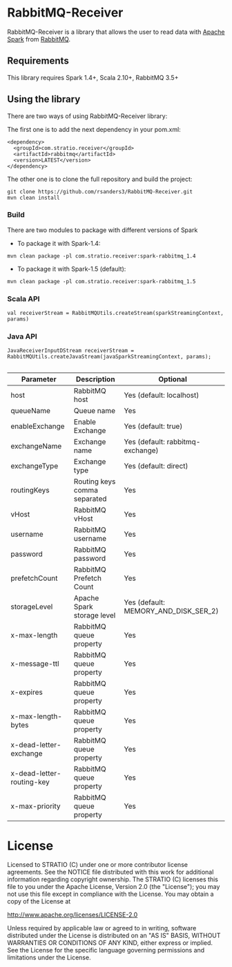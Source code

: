 # RabbitMQ-Receiver

RabbitMQ-Receiver is a library that allows the user to read data with [Apache Spark](https://spark.apache.org/)
from [RabbitMQ](https://www.rabbitmq.com/).

## Requirements

This library requires Spark 1.4+, Scala 2.10+, RabbitMQ 3.5+

## Using the library

There are two ways of using RabbitMQ-Receiver library:

The first one is to add the next dependency in your pom.xml:

```
<dependency>
  <groupId>com.stratio.receiver</groupId>
  <artifactId>rabbitmq</artifactId>
  <version>LATEST</version>
</dependency>
```

The other one is to clone the full repository and build the project:

```
git clone https://github.com/rsanders3/RabbitMQ-Receiver.git
mvn clean install
```

### Build

There are two modules to package with different versions of Spark

- To package it with Spark-1.4:

`mvn clean package -pl com.stratio.receiver:spark-rabbitmq_1.4`

- To package it with Spark-1.5 (default):

`mvn clean package -pl com.stratio.receiver:spark-rabbitmq_1.5`

### Scala API

```
val receiverStream = RabbitMQUtils.createStream(sparkStreamingContext, params)
```

### Java API

```
JavaReceiverInputDStream receiverStream = RabbitMQUtils.createJavaStream(javaSparkStreamingContext, params);


```

| Parameter                 | Description                  | Optional                             |
|---------------------------|------------------------------|--------------------------------------|
| host                      | RabbitMQ host                | Yes (default: localhost)             |
| queueName                 | Queue name                   | Yes                                  |
| enableExchange            | Enable Exchange              | Yes (default: true)                  |
| exchangeName              | Exchange name                | Yes (default: rabbitmq-exchange)     |
| exchangeType              | Exchange type                | Yes (default: direct)                |
| routingKeys               | Routing keys comma separated | Yes                                  |
| vHost                     | RabbitMQ vHost               | Yes                                  |
| username                  | RabbitMQ username            | Yes                                  |
| password                  | RabbitMQ password            | Yes                                  |
| prefetchCount             | RabbitMQ Prefetch Count      | Yes                                  |
| storageLevel              | Apache Spark storage level   | Yes (default: MEMORY_AND_DISK_SER_2) |
| x-max-length              | RabbitMQ queue property      | Yes                                  |
| x-message-ttl             | RabbitMQ queue property      | Yes                                  |
| x-expires                 | RabbitMQ queue property      | Yes                                  |
| x-max-length-bytes        | RabbitMQ queue property      | Yes                                  |
| x-dead-letter-exchange    | RabbitMQ queue property      | Yes                                  |
| x-dead-letter-routing-key | RabbitMQ queue property      | Yes                                  |
| x-max-priority            | RabbitMQ queue property      | Yes                                  |

# License #

Licensed to STRATIO (C) under one or more contributor license agreements.
See the NOTICE file distributed with this work for additional information
regarding copyright ownership.  The STRATIO (C) licenses this file
to you under the Apache License, Version 2.0 (the
"License"); you may not use this file except in compliance
with the License.  You may obtain a copy of the License at

  http://www.apache.org/licenses/LICENSE-2.0

Unless required by applicable law or agreed to in writing,
software distributed under the License is distributed on an
"AS IS" BASIS, WITHOUT WARRANTIES OR CONDITIONS OF ANY
KIND, either express or implied.  See the License for the
specific language governing permissions and limitations
under the License.
